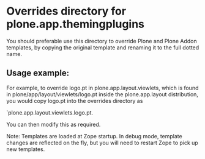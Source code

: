 Overrides directory for plone.app.themingplugins
================================================

You should preferable use this directory to override Plone and Plone Addon
templates, by copying the original template and renaming it to the full
dotted name.

Usage example:
--------------

For example, to override logo.pt in plone.app.layout.viewlets, which is found
in plone/app/layout/viewlets/logo.pt inside the plone.app.layout distribution,
you would copy logo.pt into the overrides directory as

`plone.app.layout.viewlets.logo.pt.

You can then modify this as required.

Note: Templates are loaded at Zope startup.
In debug mode, template changes are reflected on the fly, but you will need to
restart Zope to pick up new templates.
